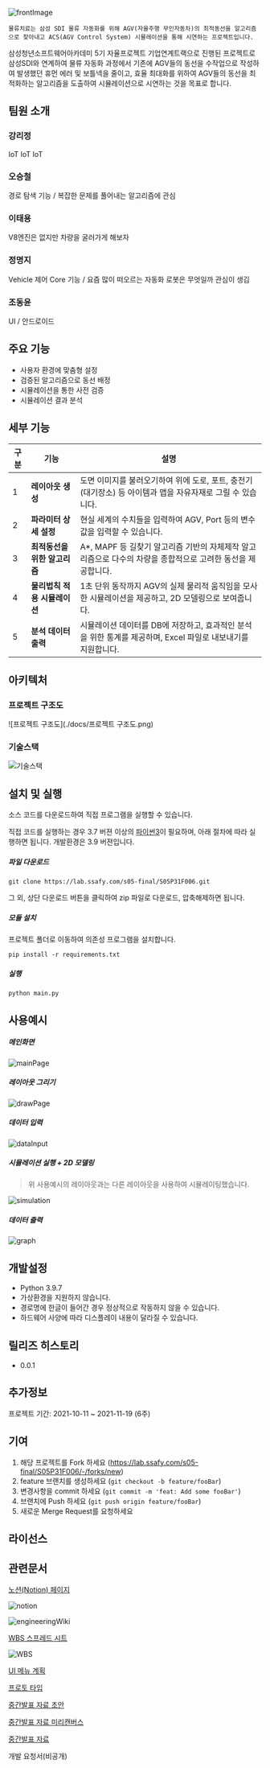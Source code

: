![frontImage](docs/frontImage.png)

`물류치료는 삼성 SDI 물류 자동화를 위해 AGV(자율주행 무인자동차)의 최적동선을 알고리즘으로 찾아내고 ACS(AGV Control System) 시뮬레이션을 통해 시연하는 프로젝트입니다. `



삼성청년소프트웨어아카데미 5기 자율프로젝트 기업연계트랙으로 진행된 프로젝트로 삼성SDI와 연계하여 물류 자동화 과정에서 기존에 AGV들의 동선을 수작업으로 작성하여 발생했던 휴먼 에러 및 보틀넥을 줄이고, 효율 최대화를 위하여 AGV들의 동선을 최적화하는 알고리즘을 도출하여 시뮬레이션으로 시연하는 것을 목표로 합니다.

## 팀원 소개



### 강리정
IoT IoT IoT
### 오승철
경로 탐색 기능 / 복잡한 문제를 풀어내는 알고리즘에 관심
### 이태용
V8엔진은 없지만 차량을 굴러가게 해보자
### 정명지
Vehicle 제어 Core 기능 / 요즘 많이 떠오르는 자동화 로봇은 무엇일까 관심이 생김
### 조동윤
UI / 안드로이드


## 주요 기능

- 사용자 환경에 맞춤형 설정
- 검증된 알고리즘으로 동선 배정
- 시뮬레이션을 통한 사전 검증
- 시뮬레이션 결과 분석


## 세부 기능

| 구분 | 기능                         | 설명                                                         |
| ---- | ---------------------------- | ------------------------------------------------------------ |
| 1    | **레이아웃 생성**            | 도면 이미지를 불러오기하여 위에 도로, 포트, 충전기(대기장소) 등 아이템과 맵을 자유자재로 그릴 수 있습니다. |
| 2    | **파라미터 상세 설정**       | 현실 세계의 수치들을 입력하여 AGV, Port 등의 변수값을 입력할 수 있습니다. |
| 3    | **최적동선을 위한 알고리즘** | A*, MAPF 등 길찾기 알고리즘 기반의 자체제작 알고리즘으로 다수의 차량을 종합적으로 고려한 동선을 제공합니다. |
| 4    | **물리법칙 적용 시뮬레이션** | 1초 단위 동작까지 AGV의 실제 물리적 움직임을 모사한 시뮬레이션을 제공하고, 2D 모델링으로 보여줍니다. |
| 5    | **분석 데이터 출력**         | 시뮬레이션 데이터를 DB에 저장하고, 효과적인 분석을 위한 통계를 제공하며, Excel 파일로 내보내기를 지원합니다. |



## 아키텍처

### 프로젝트 구조도

![프로젝트 구조도](./docs/프로젝트 구조도.png)



### 기술스택

![기술스택](./docs/TechStacks.png)

## 설치 및 실행

소스 코드를 다운로드하여 직접 프로그램을 실행할 수 있습니다. 

직접 코드를 실행하는 경우 3.7 버젼 이상의 [파이썬3](https://www.python.org/downloads/)이 필요하며, 아래 절차에 따라 실행하면 됩니다. 개발환경은 3.9 버젼입니다.

##### 파일 다운로드

```
git clone https://lab.ssafy.com/s05-final/S05P31F006.git
```

그 외, 상단 다운로드 버튼을 클릭하여 zip 파일로 다운로드, 압축해제하면 됩니다.

##### 모듈 설치

프로젝트 폴더로 이동하여 의존성 프로그램을 설치합니다.

```
pip install -r requirements.txt
```

##### 실행

```
python main.py
```

## 사용예시

##### 메인화면

![mainPage](docs/mainPage.png)

##### 레이아웃 그리기

![drawPage](docs/drawPage.png)

##### 데이터 입력

![dataInput](docs/dataInput.png)

##### 시뮬레이션 실행 + 2D 모델링

> 위 사용예시의 레이아웃과는 다른 레이아웃을 사용하여 시뮬레이팅했습니다.

![simulation](docs/simulation.png)

##### 데이터 출력

![graph](docs/graph.png)



## 개발설정

- Python 3.9.7
- 가상환경을 지원하지 않습니다.
- 경로명에 한글이 들어간 경우 정상적으로 작동하지 않을 수 있습니다.
- 하드웨어 사양에 따라 디스플레이 내용이 달라질 수 있습니다.


## 릴리즈 히스토리

- 0.0.1

## 추가정보

프로젝트 기간: 2021-10-11 ~ 2021-11-19 (6주)

## 기여

1. 해당 프로젝트를 Fork 하세요 (https://lab.ssafy.com/s05-final/S05P31F006/-/forks/new)
2. feature 브랜치를 생성하세요 (`git checkout -b feature/fooBar`)
3. 변경사항을 commit 하세요 (`git commit -m 'feat: Add some fooBar'`)
4. 브랜치에 Push 하세요 (`git push origin feature/fooBar`)
5. 새로운 Merge Request를 요청하세요

## 라이선스



## 관련문서

[노션(Notion) 페이지](https://spice-session-a8a.notion.site/SDI-bf364b0fe61f457a8687d531096a47e9)

![notion](docs/notion.png)

![engineeringWiki](docs/engineeringWiki.png)

[WBS 스프레드 시트](https://docs.google.com/spreadsheets/d/1HMPFKf2UmTKbTjrtqk0U_vcNYzQtznxR-eZYdHO8HKE/edit?usp=sharing)

![WBS](docs/WBS.jpg)

[UI 메뉴 계획](https://docs.google.com/spreadsheets/d/1PMcZ8eTfPwLhpXxE9VDXUx82L5bSitthVZU2a6iTxLI/edit?usp=sharing)

[프로토 타입](https://xd.adobe.com/view/c35b2931-1fd7-41ca-85f5-bc734e19a8c3-9608/)

[중간발표 자료 초안](https://docs.google.com/presentation/d/1_n9nmc46bJ1XvIrJIzhMT6J674z_0iJPbP7YQtuElyQ/edit?usp=sharing)

[중간발표 자료 미리캔버스](https://www.miricanvas.com/v/1nszrl)

[중간발표 자료](./docs/F102_중간발표(gif제거).pptx)

개발 요청서(비공개)
